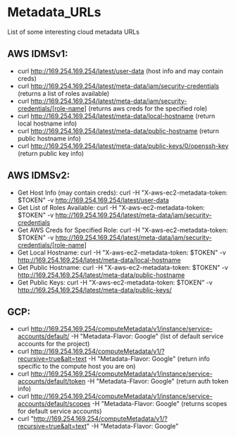 # Metadata_URLs
List of some interesting cloud metadata URLs 

## AWS IDMSv1:
- curl http://169.254.169.254/latest/user-data (host info and may contain creds)
- curl http://169.254.169.254/latest/meta-data/iam/security-credentials (returns a list of roles available)
- curl http://169.254.169.254/latest/meta-data/iam/security-credentials/[role-name] (returns aws creds for the specified role)
- curl http://169.254.169.254/latest/meta-data/local-hostname (return local hostname info)
- curl http://169.254.169.254/latest/meta-data/public-hostname (return public hostname info)
- curl http://169.254.169.254/latest/meta-data/public-keys/0/openssh-key (return public key info)

## AWS IDMSv2:
- Get Host Info (may contain creds): curl -H "X-aws-ec2-metadata-token: $TOKEN" -v http://169.254.169.254/latest/user-data 
- Get List of Roles Available: curl -H "X-aws-ec2-metadata-token: $TOKEN" -v http://169.254.169.254/latest/meta-data/iam/security-credentials 
- Get AWS Creds for Specified Role: curl -H "X-aws-ec2-metadata-token: $TOKEN" -v http://169.254.169.254/latest/meta-data/iam/security-credentials/[role-name] 
- Get Local Hostname: curl -H "X-aws-ec2-metadata-token: $TOKEN" -v http://169.254.169.254/latest/meta-data/local-hostname
- Get Public Hostname: curl -H "X-aws-ec2-metadata-token: $TOKEN" -v http://169.254.169.254/latest/meta-data/public-hostname
- Get Public Keys: curl -H "X-aws-ec2-metadata-token: $TOKEN" -v http://169.254.169.254/latest/meta-data/public-keys/

## GCP:
- curl http://169.254.169.254/computeMetadata/v1/instance/service-accounts/default/ -H "Metadata-Flavor: Google" (list of default service accounts for the project)
- curl http://169.254.169.254/computeMetadata/v1/?recursive=true&alt=text -H "Metadata-Flavor: Google" (return info specific to the compute host you are on)
- curl http://169.254.169.254/computeMetadata/v1/instance/service-accounts/default/token -H "Metadata-Flavor: Google" (return auth token info)
- curl http://169.254.169.254/computeMetadata/v1/instance/service-accounts/default/scopes -H "Metadata-Flavor: Google" (returns scopes for default service accounts)
- curl "http://169.254.169.254/computeMetadata/v1/?recursive=true&alt=text" -H "Metadata-Flavor: Google"
